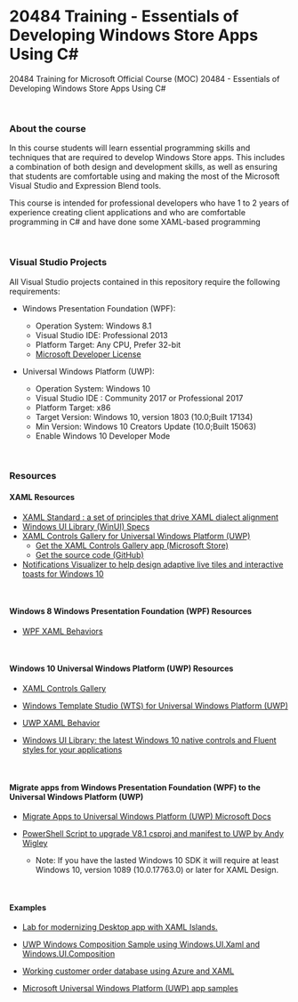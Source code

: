 # 20484 Training - Essentials of Developing Windows Store Apps Using C#
20484 Training for Microsoft Official Course (MOC) 20484 - Essentials of Developing Windows Store Apps Using C#

<br>

### About the course
In this course students will learn essential programming skills and techniques that are required to develop Windows Store apps. This includes a combination of both design and development skills, as well as ensuring that students are comfortable using and making the most of the Microsoft Visual Studio and Expression Blend tools.

This course is intended for professional developers who have 1 to 2 years of experience creating client applications and who are comfortable programming in C# and have done some XAML-based programming

<br>

### Visual Studio Projects 
All Visual Studio projects contained in this repository require the following requirements:

* Windows Presentation Foundation (WPF):
  * Operation System: Windows 8.1
  * Visual Studio IDE: Professional 2013
  * Platform Target: Any CPU, Prefer 32-bit
  * [Microsoft Developer License](https://developer.microsoft.com/en-us/store/register)

* Universal Windows Platform (UWP):
  * Operation System: Windows 10
  * Visual Studio IDE : Community 2017 or Professional 2017
  * Platform Target: x86
  * Target Version: Windows 10, version 1803 (10.0;Built 17134)
  * Min Version: Windows 10 Creators Update (10.0;Built 15063)
  * Enable Windows 10 Developer Mode

<br>

### Resources

#### XAML Resources

* [XAML Standard : a set of principles that drive XAML dialect alignment](https://github.com/microsoft/xaml-standard)
* [Windows UI Library (WinUI) Specs](https://github.com/microsoft/microsoft-ui-xaml-specs)
* [XAML Controls Gallery for Universal Windows Platform (UWP)](https://docs.microsoft.com/en-us/windows/uwp/design/controls-and-patterns/index)
  * [Get the XAML Controls Gallery app (Microsoft Store)](https://www.microsoft.com/store/productId/9MSVH128X2ZT)
  * [Get the source code (GitHub)](https://github.com/Microsoft/Xaml-Controls-Gallery)
* [Notifications Visualizer to help design adaptive live tiles and interactive toasts for Windows 10](https://www.microsoft.com/en-us/store/apps/notifications-visualizer/9nblggh5xsl1)  

<br>

#### Windows 8 Windows Presentation Foundation (WPF) Resources

* [WPF XAML Behaviors](https://github.com/microsoft/XamlBehaviorsWpf)

<br>

#### Windows 10 Universal Windows Platform (UWP) Resources

* [XAML Controls Gallery](https://github.com/microsoft/Xaml-Controls-Gallery)

* [Windows Template Studio (WTS) for Universal Windows Platform (UWP)](https://github.com/microsoft/WindowsTemplateStudio)

* [UWP XAML Behavior](https://github.com/microsoft/XamlBehaviors)

* [Windows UI Library: the latest Windows 10 native controls and Fluent styles for your applications](https://github.com/microsoft/microsoft-ui-xaml)

<br>


#### Migrate apps from Windows Presentation Foundation (WPF) to the Universal Windows Platform (UWP)

* [Migrate Apps to Universal Windows Platform (UWP) Microsoft Docs](https://docs.microsoft.com/en-us/visualstudio/misc/migrate-apps-to-the-universal-windows-platform-uwp
)

* [PowerShell Script to upgrade V8.1 csproj and manifest to UWP by Andy Wigley](https://github.com/Win10DevGuideMVA/ProjectUpgradeUtility)
   * Note: If you have the lasted Windows 10 SDK  it will require at least Windows 10, version 1089 (10.0.17763.0) or later for XAML Design.



<br>


#### Examples

* [Lab for modernizing Desktop app with XAML Islands.](https://github.com/microsoft/Windows-AppConsult-XAMLIslandsLab)

* [UWP Windows Composition Sample using Windows.UI.Xaml and Windows.UI.Composition](https://github.com/microsoft/WindowsCompositionSamples)

* [Working customer order database using Azure and XAML](https://github.com/microsoft/Windows-appsample-customers-orders-database)

 * [Microsoft Universal Windows Platform (UWP) app samples](https://github.com/Microsoft/Windows-universal-samples/)
